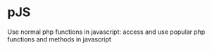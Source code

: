 # pJS
Use normal php functions in javascript: access and use popular php functions and methods in javascript
